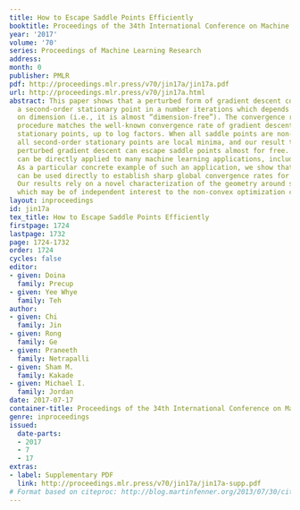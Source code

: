 ```yaml
---
title: How to Escape Saddle Points Efficiently
booktitle: Proceedings of the 34th International Conference on Machine Learning
year: '2017'
volume: '70'
series: Proceedings of Machine Learning Research
address: 
month: 0
publisher: PMLR
pdf: http://proceedings.mlr.press/v70/jin17a/jin17a.pdf
url: http://proceedings.mlr.press/v70/jin17a.html
abstract: This paper shows that a perturbed form of gradient descent converges to
  a second-order stationary point in a number iterations which depends only poly-logarithmically
  on dimension (i.e., it is almost “dimension-free”). The convergence rate of this
  procedure matches the well-known convergence rate of gradient descent to first-order
  stationary points, up to log factors. When all saddle points are non-degenerate,
  all second-order stationary points are local minima, and our result thus shows that
  perturbed gradient descent can escape saddle points almost for free. Our results
  can be directly applied to many machine learning applications, including deep learning.
  As a particular concrete example of such an application, we show that our results
  can be used directly to establish sharp global convergence rates for matrix factorization.
  Our results rely on a novel characterization of the geometry around saddle points,
  which may be of independent interest to the non-convex optimization community.
layout: inproceedings
id: jin17a
tex_title: How to Escape Saddle Points Efficiently
firstpage: 1724
lastpage: 1732
page: 1724-1732
order: 1724
cycles: false
editor:
- given: Doina
  family: Precup
- given: Yee Whye
  family: Teh
author:
- given: Chi
  family: Jin
- given: Rong
  family: Ge
- given: Praneeth
  family: Netrapalli
- given: Sham M.
  family: Kakade
- given: Michael I.
  family: Jordan
date: 2017-07-17
container-title: Proceedings of the 34th International Conference on Machine Learning
genre: inproceedings
issued:
  date-parts:
  - 2017
  - 7
  - 17
extras:
- label: Supplementary PDF
  link: http://proceedings.mlr.press/v70/jin17a/jin17a-supp.pdf
# Format based on citeproc: http://blog.martinfenner.org/2013/07/30/citeproc-yaml-for-bibliographies/
---
```

